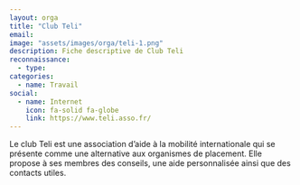 ```yaml
---
layout: orga
title: "Club Teli"
email: 
image: "assets/images/orga/teli-1.png"
description: Fiche descriptive de Club Teli
reconnaissance:
  - type: 
categories: 
  - name: Travail
social:
  - name: Internet
    icon: fa-solid fa-globe
    link: https://www.teli.asso.fr/
---
```

Le club Teli est une association d’aide à la mobilité internationale qui se présente comme une alternative aux organismes de placement. Elle propose à ses membres des conseils, une aide personnalisée ainsi que des contacts utiles. 